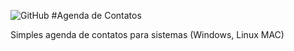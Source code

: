 ![GitHub](https://img.shields.io/github/license/ericsilvarodrigues/agenda)
#Agenda de Contatos

Simples agenda de contatos para sistemas (Windows, Linux MAC)
